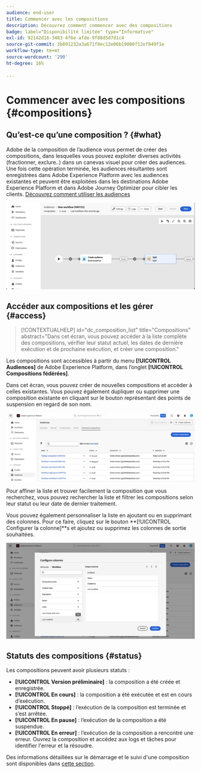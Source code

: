 ```yaml
---
audience: end-user
title: Commencer avec les compositions
description: Découvrez comment commencer avec des compositions
badge: label="Disponibilité limitée" type="Informative"
exl-id: 92142d16-3483-4f6e-afde-9f88d5d7d1c4
source-git-commit: 3b891232a3a671f8ec12e06b19086f12ef849f1e
workflow-type: tm+mt
source-wordcount: '290'
ht-degree: 16%

---
```


# Commencer avec les compositions {#compositions}

## Qu’est-ce qu’une composition ? {#what}

Adobe de la composition de l’audience vous permet de créer des compositions, dans lesquelles vous pouvez exploiter diverses activités (fractionner, exclure..) dans un canevas visuel pour créer des audiences. Une fois cette opération terminée, les audiences résultantes sont enregistrées dans Adobe Experience Platform avec les audiences existantes et peuvent être exploitées dans les destinations Adobe Experience Platform et dans Adobe Journey Optimizer pour cibler les clients. [Découvrez comment utiliser les audiences](../start/audiences.md)

![](assets/composition-example.png)

## Accéder aux compositions et les gérer {#access}

>[!CONTEXTUALHELP]
>id="dc_composition_list"
>title="Compositions"
>abstract="Dans cet écran, vous pouvez accéder à la liste complète des compositions, vérifier leur statut actuel, les dates de dernière exécution et de prochaine exécution, et créer une composition."

Les compositions sont accessibles à partir du menu **[!UICONTROL Audiences]** de Adobe Experience Platform, dans l’onglet **[!UICONTROL Compositions fédérées]**.

Dans cet écran, vous pouvez créer de nouvelles compositions et accéder à celles existantes. Vous pouvez également dupliquer ou supprimer une composition existante en cliquant sur le bouton représentant des points de suspension en regard de son nom.

![](assets/compositions-list.png)

Pour affiner la liste et trouver facilement la composition que vous recherchez, vous pouvez rechercher la liste et filtrer les compositions selon leur statut ou leur date de dernier traitement.

Vous pouvez également personnaliser la liste en ajoutant ou en supprimant des colonnes. Pour ce faire, cliquez sur le bouton **[!UICONTROL Configurer la colonne]**s et ajoutez ou supprimez les colonnes de sortie souhaitées.

![](assets/compositions-columns.png)

## Statuts des compositions {#status}

Les compositions peuvent avoir plusieurs statuts :

* **[!UICONTROL Version préliminaire]** : la composition a été créée et enregistrée.
* **[!UICONTROL En cours]** : la composition a été exécutée et est en cours d’exécution.
* **[!UICONTROL Stoppé]** : l’exécution de la composition est terminée et s’est arrêtée.
* **[!UICONTROL En pause]** : l’exécution de la composition a été suspendue.
* **[!UICONTROL En erreur]** : l’exécution de la composition a rencontré une erreur. Ouvrez la composition et accédez aux logs et tâches pour identifier l&#39;erreur et la résoudre.

Des informations détaillées sur le démarrage et le suivi d&#39;une composition sont disponibles dans [cette section](../compositions/start-monitor-composition.md).
